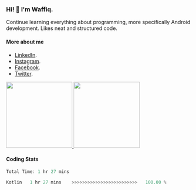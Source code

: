 ### Hi! 👋 I'm Waffiq.

Continue learning everything about programming, more specifically Android development. Likes neat and structured code.

#### More about me 
- [LinkedIn](https://www.linkedin.com/in/waffiqaziz/).
- [Instagram](https://www.instagram.com/waffiqaziz/).
- [Facebook](https://web.facebook.com/WaffiqAziz/).
- [Twitter](https://twitter.com/AzizWaffiq).

<p align="left">
<a href="https://github.com/waffiqaziz">
  <img height="180em" src="https://github-readme-stats-eight-theta.vercel.app/api?username=waffiqaziz&show_icons=true&theme=algolia&include_all_commits=true&count_private=true"/>
  <img height="180em" src="https://github-readme-stats-eight-theta.vercel.app/api/top-langs/?username=waffiqaziz&layout=compact&langs_count=8&theme=algolia"/>
</a>
</p>

#### Coding Stats
<!--START_SECTION:waka-->

```rust
Total Time: 1 hr 27 mins

Kotlin   1 hr 27 mins    >>>>>>>>>>>>>>>>>>>>>>>>>   100.00 %
```

<!--END_SECTION:waka-->
